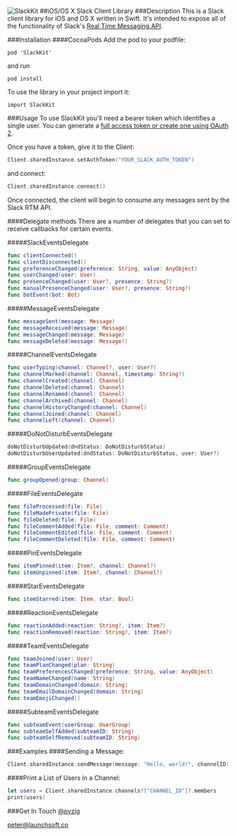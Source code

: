 ![SlackKit](https://cloud.githubusercontent.com/assets/8311605/10260893/5ec60f96-694e-11e5-91fd-da6845942201.png)
##iOS/OS X Slack Client Library
###Description
This is a Slack client library for iOS and OS X written in Swift. It's intended to expose all of the functionality of Slack's [Real Time Messaging API](https://api.slack.com/rtm).

###Installation
####CocoaPods
Add the pod to your podfile:
```
pod 'SlackKit'
```
and run
```
pod install
```

To use the library in your project import it:
```
import SlackKit
```

###Usage
To use SlackKit you'll need a bearer token which identifies a single user. You can generate a [full access token or create one using OAuth 2](https://api.slack.com/web).

Once you have a token, give it to the Client:
```swift
Client.sharedInstance.setAuthToken("YOUR_SLACK_AUTH_TOKEN")
```
and connect:
```swift
Client.sharedInstance.connect()
```
Once connected, the client will begin to consume any messages sent by the Slack RTM API.

####Delegate methods
There are a number of delegates that you can set to receive callbacks for certain events.

#####SlackEventsDelegate
```swift
func clientConnected()
func clientDisconnected()
func preferenceChanged(preference: String, value: AnyObject)
func userChanged(user: User)
func presenceChanged(user: User?, presence: String?)
func manualPresenceChanged(user: User?, presence: String?)
func botEvent(bot: Bot)
```

#####MessageEventsDelegate
```swift
func messageSent(message: Message)
func messageReceived(message: Message)
func messageChanged(message: Message)
func messageDeleted(message: Message?)
```

#####ChannelEventsDelegate
```swift
func userTyping(channel: Channel?, user: User?)
func channelMarked(channel: Channel, timestamp: String?)
func channelCreated(channel: Channel)
func channelDeleted(channel: Channel)
func channelRenamed(channel: Channel)
func channelArchived(channel: Channel)
func channelHistoryChanged(channel: Channel)
func channelJoined(channel: Channel)
func channelLeft(channel: Channel)
```

#####DoNotDisturbEventsDelegate
```swift
doNotDisturbUpdated(dndStatus: DoNotDisturbStatus)
doNotDisturbUserUpdated(dndStatus: DoNotDisturbStatus, user: User?)
```

#####GroupEventsDelegate
```swift
func groupOpened(group: Channel)
```

#####FileEventsDelegate
```swift
func fileProcessed(file: File)
func fileMadePrivate(file: File)
func fileDeleted(file: File)
func fileCommentAdded(file: File, comment: Comment)
func fileCommentEdited(file: File, comment: Comment)
func fileCommentDeleted(file: File, comment: Comment)
```

#####PinEventsDelegate
```swift
func itemPinned(item: Item?, channel: Channel?)
func itemUnpinned(item: Item?, channel: Channel?)
```

#####StarEventsDelegate
```swift
func itemStarred(item: Item, star: Bool)
```

#####ReactionEventsDelegate
```swift
func reactionAdded(reaction: String?, item: Item?)
func reactionRemoved(reaction: String?, item: Item?)
```

#####TeamEventsDelegate
```swift
func teamJoined(user: User)
func teamPlanChanged(plan: String)
func teamPreferencesChanged(preference: String, value: AnyObject)
func teamNameChanged(name: String)
func teamDomainChanged(domain: String)
func teamEmailDomainChanged(domain: String)
func teamEmojiChanged()
```

#####SubteamEventsDelegate
```swift
func subteamEvent(userGroup: UserGroup)
func subteamSelfAdded(subteamID: String)
func subteamSelfRemoved(subteamID: String)
```

###Examples
####Sending a Message:
```swift
Client.sharedInstance.sendMessage(message: "Hello, world!", channelID: "CHANNEL_ID")
```

####Print a List of Users in a Channel:
```swift
let users = Client.sharedInstance.channels?["CHANNEL_ID"]?.members
print(users)
```

###Get In Touch
[@pvzig](https://twitter.com/pvzig)

<peter@launchsoft.co>

